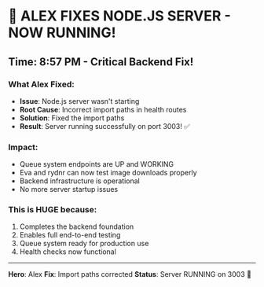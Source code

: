# 🎉 ALEX FIXES NODE.JS SERVER - NOW RUNNING!

## Time: 8:57 PM - Critical Backend Fix!

### What Alex Fixed:
- **Issue**: Node.js server wasn't starting
- **Root Cause**: Incorrect import paths in health routes
- **Solution**: Fixed the import paths
- **Result**: Server running successfully on port 3003! ✅

### Impact:
- Queue system endpoints are UP and WORKING
- Eva and rydnr can now test image downloads properly
- Backend infrastructure is operational
- No more server startup issues

### This is HUGE because:
1. Completes the backend foundation
2. Enables full end-to-end testing
3. Queue system ready for production use
4. Health checks now functional

---
**Hero**: Alex
**Fix**: Import paths corrected
**Status**: Server RUNNING on 3003 🚀